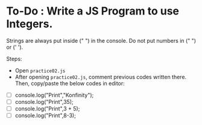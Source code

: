 # To-Do : Write a JS Program to use Integers.

Strings are always put inside (" ") in the console. Do not put numbers in (" ") or (' ').

Steps:

- Open `practice02.js`
- After opening `practice02.js`, comment previous codes written there. Then, copy/paste the below codes in editor:

* [ ]  console.log("Print","Konfinity");
* [ ]  console.log("Print",35);
* [ ]  console.log("Print",3 + 5);
* [ ]  console.log("Print",8-3);